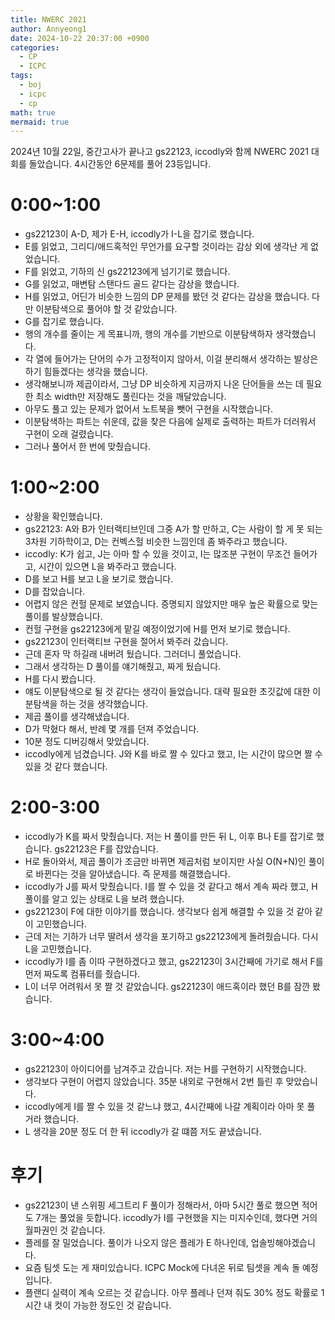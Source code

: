 ```yaml
---
title: NWERC 2021
author: Annyeong1
date: 2024-10-22 20:37:00 +0900
categories:
  - CP
  - ICPC
tags:
  - boj
  - icpc
  - cp
math: true
mermaid: true
---
```

2024년 10월 22일, 중간고사가 끝나고 gs22123, iccodly와 함께 NWERC 2021 대회를 돌았습니다. 4시간동안 6문제를 풀어 23등입니다.

# 0:00~1:00
- gs22123이 A-D, 제가 E-H, iccodly가 I-L을 잡기로 했습니다.
- E를 읽었고, 그리디/애드혹적인 무언가를 요구할 것이라는 감상 외에 생각난 게 없었습니다.
- F를 읽었고, 기하의 신 gs22123에게 넘기기로 했습니다.
- G를 읽었고, 매변탐 스탠다드 골드 같다는 감상을 했습니다.
- H를 읽었고, 어딘가 비슷한 느낌의 DP 문제를 봤던 것 같다는 감상을 했습니다. 다만 이분탐색으로 풀어야 할 것 같았습니다.
- G를 잡기로 했습니다.
- 행의 개수를 줄이는 게 목표니까, 행의 개수를 기반으로 이분탐색하자 생각했습니다.
- 각 열에 들어가는 단어의 수가 고정적이지 않아서, 이걸 분리해서 생각하는 발상은 하기 힘들겠다는 생각을 했습니다.
- 생각해보니까 제곱이라서, 그냥 DP 비슷하게 지금까지 나온 단어들을 쓰는 데 필요한 최소 width만 저장해도 풀린다는 것을 깨달았습니다.
- 아무도 풀고 있는 문제가 없어서 노트북을 뺏어 구현을 시작했습니다.
- 이분탐색하는 파트는 쉬운데, 값을 찾은 다음에 실제로 출력하는 파트가 더러워서 구현이 오래 걸렸습니다.
- 그러나 풀어서 한 번에 맞췄습니다.

# 1:00~2:00
- 상황을 확인했습니다.
- gs22123: A와 B가 인터랙티브인데 그중 A가 할 만하고, C는 사람이 할 게 못 되는 3차원 기하학이고, D는 컨벡스헐 비슷한 느낌인데 좀 봐주라고 했습니다.
- iccodly: K가 쉽고, J는 아마 할 수 있을 것이고, I는 많조분 구현이 무조건 들어가고, 시간이 있으면 L을 봐주라고 했습니다.
- D를 보고 H를 보고 L을 보기로 했습니다.
- D를 잡았습니다.
- 어렵지 않은 컨헐 문제로 보였습니다. 증명되지 않았지만 매우 높은 확률으로 맞는 풀이를 발상했습니다.
- 컨헐 구현을 gs22123에게 맡길 예정이었기에 H를 먼저 보기로 했습니다.
- gs22123이 인터랙티브 구현을 절어서 봐주러 갔습니다.
- 근데 혼자 막 하길래 내버려 뒀습니다. 그러더니 풀었습니다.
- 그래서 생각하는 D 풀이를 얘기해줬고, 짜게 뒀습니다.
- H를 다시 봤습니다.
- 얘도 이분탐색으로 될 것 같다는 생각이 들었습니다. 대략 필요한 초깃값에 대한 이분탐색을 하는 것을 생각했습니다.
- 제곱 풀이를 생각해냈습니다.
- D가 막혔다 해서, 반례 몇 개를 던져 주었습니다.
- 10분 정도 디버깅해서 맞았습니다.
- iccodly에게 넘겼습니다. J와 K를 바로 짤 수 있다고 했고, I는 시간이 많으면 짤 수 있을 것 같다 했습니다.

# 2:00-3:00
- iccodly가 K를 짜서 맞췄습니다. 저는 H 풀이를 만든 뒤 L, 이후 B나 E를 잡기로 했습니다. gs22123은 F를 잡았습니다.
- H로 돌아와서, 제곱 풀이가 조금만 바뀌면 제곱처럼 보이지만 사실 O(N+N)인 풀이로 바뀐다는 것을 알아냈습니다. 즉 문제를 해결했습니다.
- iccodly가 J를 짜서 맞췄습니다. I를 짤 수 있을 것 같다고 해서 계속 짜라 했고, H 풀이를 알고 있는 상태로 L을 보려 했습니다.
- gs22123이 F에 대한 이야기를 했습니다. 생각보다 쉽게 해결할 수 있을 것 같아 같이 고민했습니다.
- 근데 저는 기하가 너무 딸려서 생각을 포기하고 gs22123에게 돌려줬습니다. 다시 L을 고민했습니다.
- iccodly가 I를 좀 이따 구현하겠다고 했고, gs22123이 3시간째에 가기로 해서 F를 먼저 짜도록 컴퓨터를 줬습니다.
- L이 너무 어려워서 못 짤 것 같았습니다. gs22123이 애드혹이라 했던 B를 잠깐 봤습니다.

# 3:00~4:00
- gs22123이 아이디어를 남겨주고 갔습니다. 저는 H를 구현하기 시작했습니다.
- 생각보다 구현이 어렵지 않았습니다. 35분 내외로 구현해서 2번 틀린 후 맞았습니다.
- iccodly에게 I를 짤 수 있을 것 같느냐 했고, 4시간째에 나갈 계획이라 아마 못 풀 거라 했습니다.
- L 생각을 20분 정도 더 한 뒤 iccodly가 갈 떄쯤 저도 끝냈습니다.

# 후기
- gs22123이 낸 스위핑 세그트리 F 풀이가 정해라서, 아마 5시간 풀로 했으면 적어도 7개는 풀었을 듯합니다. iccodly가 I를 구현했을 지는 미지수인데, 했다면 거의 월파권인 것 같습니다.
- 플레를 잘 밀었습니다. 풀이가 나오지 않은 플레가 E 하나인데, 업솔빙해야겠습니다.
- 요즘 팀셋 도는 게 재미있습니다. ICPC Mock에 다녀온 뒤로 팀셋을 계속 돌 예정입니다.
- 플랜디 실력이 계속 오르는 것 같습니다. 아무 플레나 던져 줘도 30% 정도 확률로 1시간 내 컷이 가능한 정도인 것 같습니다.
